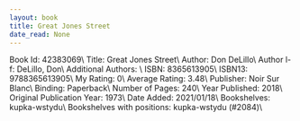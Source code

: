 ```yaml
---
layout: book
title: Great Jones Street
date_read: None
---
```


Book Id: 42383069\ 
Title: Great Jones Street\ 
Author: Don DeLillo\ 
Author l-f: DeLillo, Don\ 
Additional Authors: \ 
ISBN: 8365613905\ 
ISBN13: 9788365613905\ 
My Rating: 0\ 
Average Rating: 3.48\ 
Publisher: Noir Sur Blanc\ 
Binding: Paperback\ 
Number of Pages: 240\ 
Year Published: 2018\ 
Original Publication Year: 1973\ 
Date Added: 2021/01/18\ 
Bookshelves: kupka-wstydu\ 
Bookshelves with positions: kupka-wstydu (#2084)\ 

